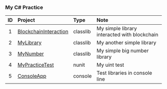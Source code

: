 ### My C# Practice

| ID  | Project                                           | Type     | Note                                         |
| :-: | :------------------------------------------------ | :------- | :------------------------------------------- |
|  1  | [BlockchainInteraction](./BlockchainInteraction/) | classlib | My simple library interacted with blockchain |
|  2  | [MyLibrary](./MyLibrary/)                         | classlib | My another simple library                    |
|  3  | [MyNumber](./MyNumber/)                           | classlib | My simple big number library                 |
|  4  | [MyPracticeTest](./MyPracticeTest/)               | nunit    | My uint test                                 |
|  5  | [ConsoleApp](./ConsoleApp/)                       | console  | Test libraries in console line               |
